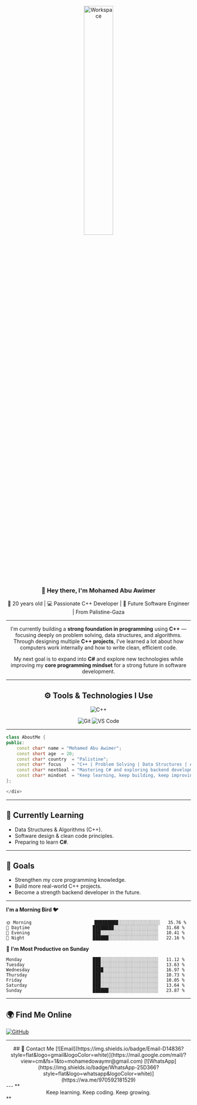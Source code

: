 <div align="center" width="50%">


<img src="https://github.com/SP-XD/SP-XD/blob/main/images/dev-working_rounded.gif?raw=true" alt="Workspace" width="40%"/><br> 

</div>

<div align="center">

### 👋 Hey there, I'm **Mohamed Abu Awimer**  
🎯 20 years old | 💻 Passionate C++ Developer | 🚀 Future Software Engineer | From Palistine-Gaza

---

I'm currently building a **strong foundation in programming** using **C++** — focusing deeply on problem solving, data structures, and algorithms.  
Through designing multiple **C++ projects**, I’ve learned a lot about how computers work internally and how to write clean, efficient code.  

My next goal is to expand into **C#** and explore new technologies while improving my **core programming mindset** for a strong future in software development.  


---

## ⚙️ Tools & Technologies I Use

![C++](https://img.shields.io/badge/C++-00599C?style=flat&logo=c%2B%2B&logoColor=white)

![Git](https://img.shields.io/badge/GIT-E44C30?style=flat&logo=git&logoColor=white)
![VS Code](https://img.shields.io/badge/VS%20Code-0078D4?style=flat&logo=visual-studio-code&logoColor=white)


---
<div align="left" width="100%">

```cpp
class AboutMe {
public:
    const char* name = "Mohamed Abu Awimer";
    const short age  = 20;
    const char* country  = "Palistine";
    const char* focus    = "C++ | Problem Solving | Data Structures | Algorithms";
    const char* nextGoal = "Mastering C# and exploring backend development";
    const char* mindset  = "Keep learning, keep building, keep improving.";
};

</div>


```

---

## 🧠 Currently Learning
- Data Structures & Algorithms (C++).
- Software design & clean code principles.
- Preparing to learn **C#**.

---

## 🎯 Goals
- Strengthen my core programming knowledge.  
- Build more real-world C++ projects.  
- Become a strength backend developer in the future.  

---

**I'm a Morning Bird 🐦** 
```text
🌞 Morning                        █████████░░░░░░░░░░░░░░░░   35.76 % 
🌆 Daytime                        ████████░░░░░░░░░░░░░░░░░   31.68 % 
🌃 Evening                        ███░░░░░░░░░░░░░░░░░░░░░░   10.41 % 
🌙 Night                          ██████░░░░░░░░░░░░░░░░░░░   22.16 % 
```
📅 **I'm Most Productive on Sunday** 

```text
Monday                           ███░░░░░░░░░░░░░░░░░░░░░░   11.12 % 
Tuesday                          ███░░░░░░░░░░░░░░░░░░░░░░   13.63 % 
Wednesday                        ████░░░░░░░░░░░░░░░░░░░░░   16.97 % 
Thursday                         ███░░░░░░░░░░░░░░░░░░░░░░   10.73 % 
Friday                           ███░░░░░░░░░░░░░░░░░░░░░░   10.05 % 
Saturday                         ███░░░░░░░░░░░░░░░░░░░░░░   13.64 % 
Sunday                           ██████░░░░░░░░░░░░░░░░░░░   23.87 % 
```

---

## 🌍 Find Me Online
[![GitHub](https://img.shields.io/badge/GitHub-100000?style=flat&logo=github&logoColor=white)](https://github.com/Mohamed-Owaymr)

---
<div align= "center">
## 📧 Contact Me
[![Email](https://img.shields.io/badge/Email-D14836?style=flat&logo=gmail&logoColor=white)](https://mail.google.com/mail/?view=cm&fs=1&to=mohamedowaymr@gmail.com)
[![WhatsApp](https://img.shields.io/badge/WhatsApp-25D366?style=flat&logo=whatsapp&logoColor=white)](https://wa.me/970592181529)
</div>
---
**<div align= "center">Keep learning. Keep coding. Keep growing.</div>**


</div>
